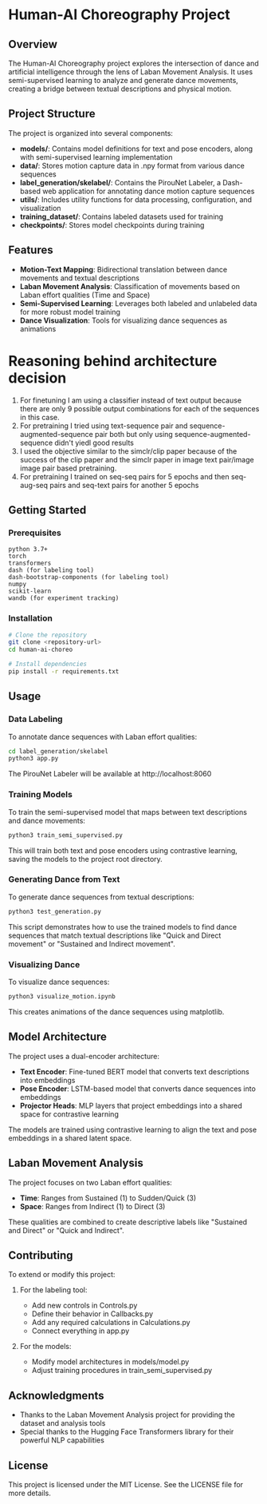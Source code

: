 # Human-AI Choreography Project

## Overview
The Human-AI Choreography project explores the intersection of dance and artificial intelligence through the lens of Laban Movement Analysis. It uses semi-supervised learning to analyze and generate dance movements, creating a bridge between textual descriptions and physical motion.


## Project Structure
The project is organized into several components:

- **models/**: Contains model definitions for text and pose encoders, along with semi-supervised learning implementation
- **data/**: Stores motion capture data in .npy format from various dance sequences
- **label_generation/skelabel/**: Contains the PirouNet Labeler, a Dash-based web application for annotating dance motion capture sequences
- **utils/**: Includes utility functions for data processing, configuration, and visualization
- **training_dataset/**: Contains labeled datasets used for training
- **checkpoints/**: Stores model checkpoints during training

## Features

- **Motion-Text Mapping**: Bidirectional translation between dance movements and textual descriptions
- **Laban Movement Analysis**: Classification of movements based on Laban effort qualities (Time and Space)
- **Semi-Supervised Learning**: Leverages both labeled and unlabeled data for more robust model training
- **Dance Visualization**: Tools for visualizing dance sequences as animations

# Reasoning behind architecture decision
1. For finetuning I am using a classifier instead of text output because there are only 9 possible output combinations for each of the sequences in this case.
2. For pretraining I tried using text-sequence pair and sequence-augmented-sequence pair both but only using  sequence-augmented-sequence  didn't yiedl good results
3. I used the objective similar to the simclr/clip paper because of the success of the clip paper and the simclr paper in image text pair/image image pair based pretraining.
4. For pretraining I trained on seq-seq pairs for 5 epochs and then seq-aug-seq pairs and seq-text pairs for another 5 epochs

## Getting Started

### Prerequisites

```
python 3.7+
torch
transformers
dash (for labeling tool)
dash-bootstrap-components (for labeling tool)
numpy
scikit-learn
wandb (for experiment tracking)
```

### Installation

```bash
# Clone the repository
git clone <repository-url>
cd human-ai-choreo

# Install dependencies
pip install -r requirements.txt
```

## Usage

### Data Labeling

To annotate dance sequences with Laban effort qualities:

```bash
cd label_generation/skelabel
python3 app.py
```

The PirouNet Labeler will be available at http://localhost:8060

### Training Models

To train the semi-supervised model that maps between text descriptions and dance movements:

```bash
python3 train_semi_supervised.py
```

This will train both text and pose encoders using contrastive learning, saving the models to the project root directory.

### Generating Dance from Text

To generate dance sequences from textual descriptions:

```bash
python3 test_generation.py
```

This script demonstrates how to use the trained models to find dance sequences that match textual descriptions like "Quick and Direct movement" or "Sustained and Indirect movement".

### Visualizing Dance

To visualize dance sequences:

```bash
python3 visualize_motion.ipynb
```

This creates animations of the dance sequences using matplotlib.

## Model Architecture

The project uses a dual-encoder architecture:

- **Text Encoder**: Fine-tuned BERT model that converts text descriptions into embeddings
- **Pose Encoder**: LSTM-based model that converts dance sequences into embeddings
- **Projector Heads**: MLP layers that project embeddings into a shared space for contrastive learning

The models are trained using contrastive learning to align the text and pose embeddings in a shared latent space.

## Laban Movement Analysis

The project focuses on two Laban effort qualities:

- **Time**: Ranges from Sustained (1) to Sudden/Quick (3)
- **Space**: Ranges from Indirect (1) to Direct (3)

These qualities are combined to create descriptive labels like "Sustained and Direct" or "Quick and Indirect".

## Contributing

To extend or modify this project:

1. For the labeling tool:
   - Add new controls in Controls.py
   - Define their behavior in Callbacks.py
   - Add any required calculations in Calculations.py
   - Connect everything in app.py

2. For the models:
   - Modify model architectures in models/model.py
   - Adjust training procedures in train_semi_supervised.py


## Acknowledgments
- Thanks to the Laban Movement Analysis project for providing the dataset and analysis tools
- Special thanks to the Hugging Face Transformers library for their powerful NLP capabilities

## License

This project is licensed under the MIT License. See the LICENSE file for more details.

